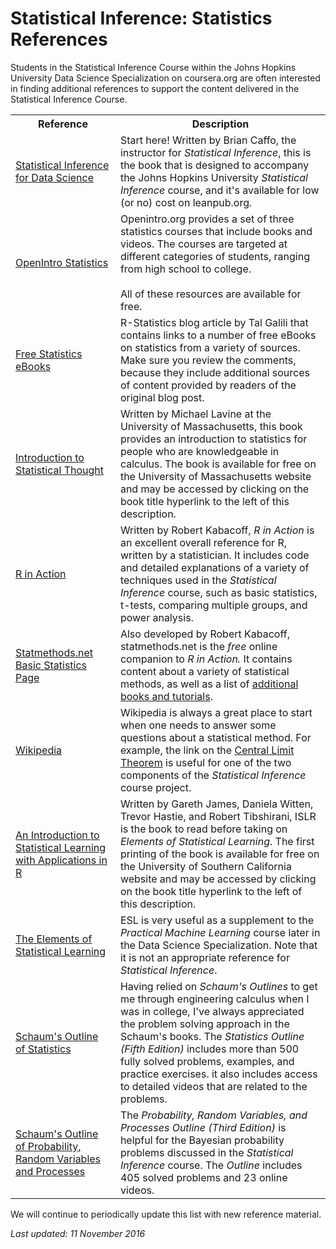 # Statistical Inference: Statistics References

Students in the Statistical Inference Course within the Johns Hopkins University Data Science Specialization on coursera.org are often interested in finding additional references to support the content delivered in the Statistical Inference Course.

<table>
<tr><th>Reference</th><th>Description</th></tr>

<tr><td><a href="https://leanpub.com/LittleInferenceBook"> Statistical Inference for Data Science </a></td><td>Start here! Written by Brian Caffo, the instructor for <em>Statistical Inference</em>, this is the book that is designed to accompany the Johns Hopkins University <em>Statistical Inference</em> course, and it's available for low (or no) cost on leanpub.org. </td></tr>

<tr><td><a href="https://openintro.org/stat"> OpenIntro Statistics </a></td><td>Openintro.org provides a set of three statistics courses that include books and videos. The courses are targeted at different categories of students, ranging from high school to college. <br><br> All of these resources are available for free. </td></tr>

<tr><td><a href="http://bit.ly/2jQ3uYx"> Free Statistics eBooks </a></td><td>R-Statistics blog article by Tal Galili that contains links to a number of free eBooks on statistics from a variety of sources. Make sure you review the comments, because they include additional sources of content provided by readers of the original blog post.</td></tr>

<tr><td><a href="http://people.math.umass.edu/~lavine/Book/book.pdf"> Introduction to Statistical Thought</a></td><td> Written by <a href"http://people.math.umass.edu/~lavine/"> Michael Lavine</a> at the University of Massachusetts, this book provides an introduction to statistics for people who are knowledgeable in calculus. The book is available for free on the University of Massachusetts website and may be accessed by clicking on the book title hyperlink to the left of this description. </td></tr>

<tr><td> <a href="https://www.manning.com/books/r-in-action-second-edition"> R in Action</a></td><td>Written by Robert Kabacoff, <em>R in Action</em> is an excellent overall reference for R, written by a statistician. It includes code and detailed explanations of a variety of techniques used in the <em>Statistical Inference</em> course, such as basic statistics, t-tests, comparing multiple groups, and power analysis.</td></tr>
<tr><td><a href="http://statmethods.net/stats/index.html"> Statmethods.net Basic Statistics Page</a> </td><td>Also developed by Robert Kabacoff, statmethods.net is the <em>free</em> online companion to <em>R in Action.</em> It contains content about a variety of statistical methods, as well as a list of <a href="http://statmethods.net/about/books.html"> additional books and tutorials</a>.</td></tr>
<tr><td><a href="http://wikipedia.org"> Wikipedia</a></td><td>Wikipedia is always a great place to start when one needs to answer some questions about a statistical method. For example, the link on the <a href="https://en.wikipedia.org/wiki/Central_limit_theorem"> Central Limit Theorem</a> is useful for one of the two components of the <em>Statistical Inference</em> course project.</td></tr>

<tr><td><a href="http://www-bcf.usc.edu/~gareth/ISL/ISLR%20First%20Printing.pdf">An Introduction to Statistical Learning with Applications in R</a></td><td> Written by Gareth James, Daniela Witten, Trevor Hastie, and Robert Tibshirani, ISLR is the book to read before taking on <em>Elements of Statistical Learning</em>. The first printing of the book is available for free on the University of Southern California website and may be accessed by clicking on the book title hyperlink to the left of this description. </td></tr>

<tr><td><a href="http://statweb.stanford.edu/~tibs/ElemStatLearn/"> The Elements of Statistical Learning</a></td><td>ESL is very useful as a supplement to the <em>Practical Machine Learning</em> course later in the Data Science Specialization. Note that it is not an appropriate reference for <em>Statistical Inference</em>.</td></tr>
<tr><td><a href="http://www.amazon.com/Schaums-Outline-Statistics-5th-Outlines/dp/0071822526/ref=pd_sim_14_1?ie=UTF8&dpID=51OueXR42uL&dpSrc=sims&preST=_AC_UL320_SR238%2C320_&refRID=11YKF2R7S40J9RPMM4WP">Schaum's Outline of Statistics</a> </td><td>Having relied on <em>Schaum's Outlines</em> to get me through engineering calculus when I was in college, I've always appreciated the problem solving approach in the Schaum's books. The <em>Statistics Outline (Fifth Edition)</em> includes more than 500 fully solved problems, examples, and practice exercises. it also includes access to detailed videos that are related to the problems.</td><tr>
<tr><td><a href="http://www.amazon.com/Schaums-Probability-Variables-Processes-Outlines/dp/0071822984/ref=sr_1_2?ie=UTF8&qid=1463269680&sr=8-2&keywords=schaum%27s+outline+probability">Schaum's Outline of Probability, Random Variables and Processes</a> </td><td> The <em>Probability, Random Variables, and Processes Outline (Third Edition)</em> is helpful for the Bayesian probability problems discussed in the <em>Statistical Inference</em> course. The <em>Outline</em> includes 405 solved problems and 23 online videos.</td><tr>
</table>

We will continue to periodically update this list with new reference material.

*Last updated: 11 November 2016*
